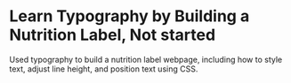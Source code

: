 
# Learn Typography by Building a Nutrition Label, Not started

Used typography to build a nutrition label webpage, including how to style text, adjust line height, and position text using CSS.